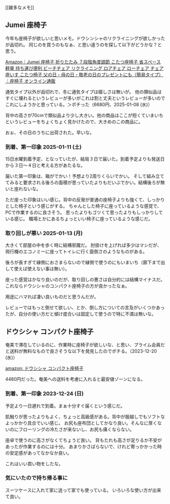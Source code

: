 [[雑多なメモ]]

## Jumei 座椅子

今年も座椅子が欲しいと思いメモ。ドウシンシャのリクライニングが欲しかったが品切れ。
同じのを買うのもなぁ、と思い違うのを探して以下がどうかな？と思う。

[Amazon｜Jumei 座椅子 折りたたみ ７段階角度調節 こたつ座椅子 省スペース 軽量 持ち運び便利 ビーチチェア リクライニング ロアチェア ローチェア チェア 座いす こたつ椅子 父の日・母の日・敬老の日のプレゼントにも（簡易タイプ）｜座椅子 オンライン通販](https://amzn.to/4fO9HeL)

通気タイプ以外が品切れで、冬に通気タイプは嬉しさは無いが。
他の類似品はすぐに壊れるというレビューが多いがこれは割と丈夫というレビューが多いのでこれにしようかと思っている。＞ポチった（6680円、2025-01-08 (水)）

背中の高さが70cmで類似品より少し大きい。他の商品はここが短くていまいちというレビューをちょくちょく見かけたので、大きめのこの商品に。

おぉ、その日のうちに出荷された。早いな。

### 到着、第一印象 2025-01-11 (土)

15日水曜到着予定、となっていたが、結局３日で届いた。到着予定よりも発送日から３日〜４日と考える方があたるな。

届いた第一印象は、箱がでかい！予想より2周りくらいでかい。
そして組み立ててみると要求される後ろの面積が思っていたよりもだいぶでかい。結構後ろが無いと座れないな。

ただ座った印象はいい感じ。背中の反発が普通の座椅子よりも強くて、しっかりとした椅子という感じがする。
ちゃんとした椅子に座っているような感覚で、PCで作業するのに良さそう。
思ったよりもゴツくて思ったよりもしっかりしている感じ。
職場とかにあるちょっといい椅子に座っているような感じだ。

### 取り回しが悪い 2025-01-13 (月)

大きくて部屋の中を歩く時に結構邪魔だ。
肘掛けを上げれば多少はマシだが、飛行機のエコノミーに座ってトイレに行く面倒さのようなものがある。

後ろが長すぎて縁側におさまらないので縁側で使うのにもいまいち（廊下まで出して使えば使えない事は無い）。

座った感覚はかなり良いのだが、取り回しの悪さは自分的には結構マイナスだ。
これならドウシシャのコンパクト座椅子の方が良かったなぁ。

用途にハマれば凄い良いものだと思うんだが。

レビューではもっと倒せて欲しい、とか、倒し方についての言及がいくつかあったが、自分の使い方だと傾け度合いは固定して使うので特に不満は無いな。

## ドウシシャ コンパクト座椅子

奄美で滞在しているのに、作業時に座椅子が欲しいな、と思い、プライム会員だと送料が無料なもので良さそうな以下を発見したのでポチる。（2023-12-20 (水)）

[amazon: ドウシシャ コンパクト座椅子](https://amzn.to/3TCCKcp)

4480円だった。奄美への送料を考慮に入れると最安値ゾーンになる。

### 到着、第一印象 2023-12-24 (日)

予定より一日遅れで到着。まぁ十分すぐ届くという感じだ。

肌触りが思ったよりもよく、ちょっと高級感がある。背中が服越しでもソフトなよっかかり具合でいい感じ。
お尻も座布団としてかなり良い。そんなに厚くないのにフローリングの冷たさが来ないし、お尻も痛くならない。

座卓で使うのに高さがなくてちょうど良い。
背もたれも高さが足りるか不安があったが作業するのには十分。
あまりかさばらないで、けれど寄っかかった時の安定感があってなかなか良い。

これはいい買い物をしたな。

### 気にいたので持ち帰る事に

スーツケースに入れて家に送って家でも使っている。
いろいろな使い方が出来て良い。